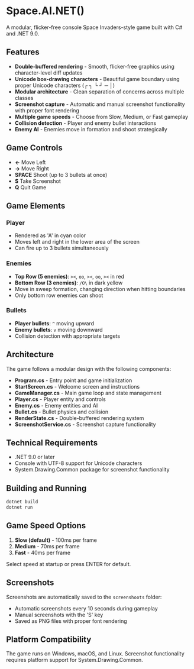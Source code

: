 # Space.AI.NET()

A modular, flicker-free console Space Invaders-style game built with C# and .NET 9.0.

## Features

- **Double-buffered rendering** - Smooth, flicker-free graphics using character-level diff updates
- **Unicode box-drawing characters** - Beautiful game boundary using proper Unicode characters (┌ ┐ └ ┘ ─ │)
- **Modular architecture** - Clean separation of concerns across multiple classes
- **Screenshot capture** - Automatic and manual screenshot functionality with proper font rendering
- **Multiple game speeds** - Choose from Slow, Medium, or Fast gameplay
- **Collision detection** - Player and enemy bullet interactions
- **Enemy AI** - Enemies move in formation and shoot strategically

## Game Controls

- **←** Move Left
- **→** Move Right
- **SPACE** Shoot (up to 3 bullets at once)
- **S** Take Screenshot
- **Q** Quit Game

## Game Elements

### Player
- Rendered as 'A' in cyan color
- Moves left and right in the lower area of the screen
- Can fire up to 3 bullets simultaneously

### Enemies
- **Top Row (5 enemies)**: `><`, `oo`, `><`, `oo`, `><` in red
- **Bottom Row (3 enemies)**: `/O\` in dark yellow
- Move in sweep formation, changing direction when hitting boundaries
- Only bottom row enemies can shoot

### Bullets
- **Player bullets**: `^` moving upward
- **Enemy bullets**: `v` moving downward
- Collision detection with appropriate targets

## Architecture

The game follows a modular design with the following components:

- **Program.cs** - Entry point and game initialization
- **StartScreen.cs** - Welcome screen and instructions
- **GameManager.cs** - Main game loop and state management
- **Player.cs** - Player entity and controls
- **Enemy.cs** - Enemy entities and AI
- **Bullet.cs** - Bullet physics and collision
- **RenderState.cs** - Double-buffered rendering system
- **ScreenshotService.cs** - Screenshot capture functionality

## Technical Requirements

- .NET 9.0 or later
- Console with UTF-8 support for Unicode characters
- System.Drawing.Common package for screenshot functionality

## Building and Running

```bash
dotnet build
dotnet run
```

## Game Speed Options

1. **Slow (default)** - 100ms per frame
2. **Medium** - 70ms per frame  
3. **Fast** - 40ms per frame

Select speed at startup or press ENTER for default.

## Screenshots

Screenshots are automatically saved to the `screenshoots` folder:
- Automatic screenshots every 10 seconds during gameplay
- Manual screenshots with the 'S' key
- Saved as PNG files with proper font rendering

## Platform Compatibility

The game runs on Windows, macOS, and Linux. Screenshot functionality requires platform support for System.Drawing.Common.
